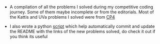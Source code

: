 - A compilation of all the problems I solved during my competitive coding journey. Some of them maybe incomplete or from the editorials. Most of the Kattis and UVa problems I solved were from [CP4](https://cpbook.net/)

- I also wrote a python [script](https://github.com/gnirmal1/competitive-coding/blob/main/commit.py) which help automatically commit and update the README with the links of the new problems solved, do check it out if you think its useful
